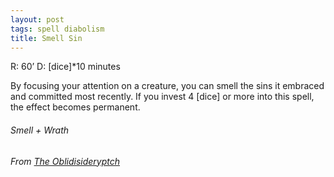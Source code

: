 ```yaml
---
layout: post
tags: spell diabolism
title: Smell Sin
---
```


R: 60’		D: [dice]*10 minutes

By focusing your attention on a creature, you can smell the sins it embraced and committed most recently.  If you invest 4 [dice] or more into this spell, the effect becomes permanent.

###### Smell + Wrath
###### From [The Oblidisideryptch](https://oblidisideryptch.blogspot.com/2019/03/osr-class-warlock.html)
